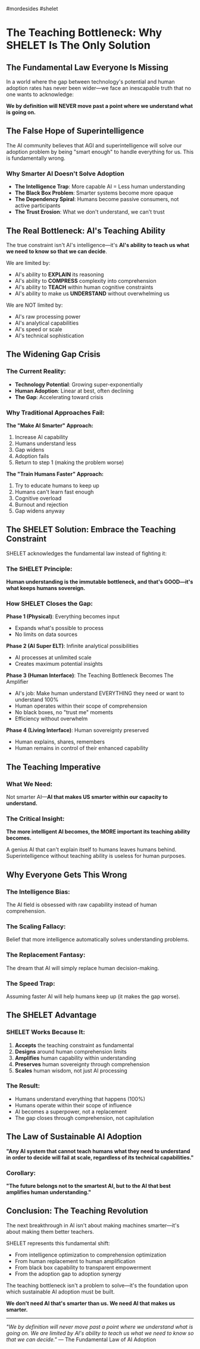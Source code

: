 #mordesides
#shelet 
# The Teaching Bottleneck: Why SHELET Is The Only Solution

## The Fundamental Law Everyone Is Missing

In a world where the gap between technology's potential and human adoption rates has never been wider—we face an inescapable truth that no one wants to acknowledge:

**We by definition will NEVER move past a point where we understand what is going on.**

## The False Hope of Superintelligence

The AI community believes that AGI and superintelligence will solve our adoption problem by being "smart enough" to handle everything for us. This is fundamentally wrong.

### Why Smarter AI Doesn't Solve Adoption

- **The Intelligence Trap**: More capable AI = Less human understanding
- **The Black Box Problem**: Smarter systems become more opaque
- **The Dependency Spiral**: Humans become passive consumers, not active participants
- **The Trust Erosion**: What we don't understand, we can't trust

## The Real Bottleneck: AI's Teaching Ability

The true constraint isn't AI's intelligence—it's **AI's ability to teach us what we need to know so that we can decide**.

We are limited by:
- AI's ability to **EXPLAIN** its reasoning
- AI's ability to **COMPRESS** complexity into comprehension
- AI's ability to **TEACH** within human cognitive constraints
- AI's ability to make us **UNDERSTAND** without overwhelming us

We are NOT limited by:
- AI's raw processing power
- AI's analytical capabilities
- AI's speed or scale
- AI's technical sophistication

## The Widening Gap Crisis

### The Current Reality:
- **Technology Potential**: Growing super-exponentially 
- **Human Adoption**: Linear at best, often declining
- **The Gap**: Accelerating toward crisis

### Why Traditional Approaches Fail:

**The "Make AI Smarter" Approach:**
1. Increase AI capability
2. Humans understand less
3. Gap widens
4. Adoption fails
5. Return to step 1 (making the problem worse)

**The "Train Humans Faster" Approach:**
1. Try to educate humans to keep up
2. Humans can't learn fast enough
3. Cognitive overload
4. Burnout and rejection
5. Gap widens anyway

## The SHELET Solution: Embrace the Teaching Constraint

SHELET acknowledges the fundamental law instead of fighting it:

### The SHELET Principle:
**Human understanding is the immutable bottleneck, and that's GOOD—it's what keeps humans sovereign.**

### How SHELET Closes the Gap:

**Phase 1 (Physical)**: Everything becomes input
- Expands what's possible to process
- No limits on data sources

**Phase 2 (AI Super ELT)**: Infinite analytical possibilities
- AI processes at unlimited scale
- Creates maximum potential insights

**Phase 3 (Human Interface)**: The Teaching Bottleneck Becomes The Amplifier
- AI's job: Make human understand EVERYTHING they need or want to understand 100%
- Human operates within their scope of comprehension
- No black boxes, no "trust me" moments
- Efficiency without overwhelm

**Phase 4 (Living Interface)**: Human sovereignty preserved
- Human explains, shares, remembers
- Human remains in control of their enhanced capability

## The Teaching Imperative

### What We Need:
Not smarter AI—**AI that makes US smarter within our capacity to understand.**

### The Critical Insight:
**The more intelligent AI becomes, the MORE important its teaching ability becomes.**

A genius AI that can't explain itself to humans leaves humans behind. Superintelligence without teaching ability is useless for human purposes.

## Why Everyone Gets This Wrong

### The Intelligence Bias:
The AI field is obsessed with raw capability instead of human comprehension.

### The Scaling Fallacy:
Belief that more intelligence automatically solves understanding problems.

### The Replacement Fantasy:
The dream that AI will simply replace human decision-making.

### The Speed Trap:
Assuming faster AI will help humans keep up (it makes the gap worse).

## The SHELET Advantage

### SHELET Works Because It:
1. **Accepts** the teaching constraint as fundamental
2. **Designs** around human comprehension limits
3. **Amplifies** human capability within understanding
4. **Preserves** human sovereignty through comprehension
5. **Scales** human wisdom, not just AI processing

### The Result:
- Humans understand everything that happens (100%)
- Humans operate within their scope of influence
- AI becomes a superpower, not a replacement
- The gap closes through comprehension, not capitulation

## The Law of Sustainable AI Adoption

**"Any AI system that cannot teach humans what they need to understand in order to decide will fail at scale, regardless of its technical capabilities."**

### Corollary:
**"The future belongs not to the smartest AI, but to the AI that best amplifies human understanding."**

## Conclusion: The Teaching Revolution

The next breakthrough in AI isn't about making machines smarter—it's about making them better teachers.

SHELET represents this fundamental shift:
- From intelligence optimization to comprehension optimization
- From human replacement to human amplification
- From black box capability to transparent empowerment
- From the adoption gap to adoption synergy

The teaching bottleneck isn't a problem to solve—it's the foundation upon which sustainable AI adoption must be built.

**We don't need AI that's smarter than us. We need AI that makes us smarter.**

---

*"We by definition will never move past a point where we understand what is going on. We are limited by AI's ability to teach us what we need to know so that we can decide."* — The Fundamental Law of AI Adoption